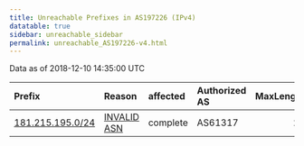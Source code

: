 ```yaml
---
title: Unreachable Prefixes in AS197226 (IPv4)
datatable: true
sidebar: unreachable_sidebar
permalink: unreachable_AS197226-v4.html
---
```


Data as of 2018-12-10 14:35:00 UTC


<div class="datatable-begin"></div>

| Prefix                                                     | Reason                                                                                                   | affected   | Authorized AS   |   MaxLength | Anchor                                         |   unreachable /24s |
|:-----------------------------------------------------------|:---------------------------------------------------------------------------------------------------------|:-----------|:----------------|------------:|:-----------------------------------------------|-------------------:|
| [181.215.195.0/24](https://stat.ripe.net/181.215.195.0/24) | [INVALID ASN](https://rpki-validator.ripe.net/announcement-preview?asn=AS197226&prefix=181.215.195.0/24) | complete   | AS61317         |          24 | [LACNIC](unreachable_LACNIC_RPKI_Root-v4.html) |                  1 |

<div class="datatable-end"></div>